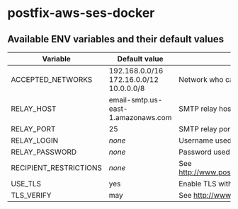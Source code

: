 # postfix-aws-ses-docker

## Available ENV variables and their default values

| Variable               | Default value                           | Description                                                             |
| ---------------------- | --------------------------------------- | ----------------------------------------------------------------------- |
| ACCEPTED_NETWORKS      | 192.168.0.0/16 172.16.0.0/12 10.0.0.0/8 | Network who can send email through this SMTP relay                      |
| RELAY_HOST             | email-smtp.us-east-1.amazonaws.com      | SMTP relay host                                                         |
| RELAY_PORT             | 25                                      | SMTP relay port (should be 25, 465 or 587)                              |
| RELAY_LOGIN            | _none_                                  | Username used in SASL authentication                                    |
| RELAY_PASSWORD         | _none_                                  | Password used in SASL authentication                                    |
| RECIPIENT_RESTRICTIONS | _none_                                  | See http://www.postfix.org/postconf.5.html#smtpd_recipient_restrictions |
| USE_TLS                | yes                                     | Enable TLS with SMTP relay (yes or no)                                  |
| TLS_VERIFY             | may                                     | See http://www.postfix.org/postconf.5.html#smtp_tls_security_level      |
